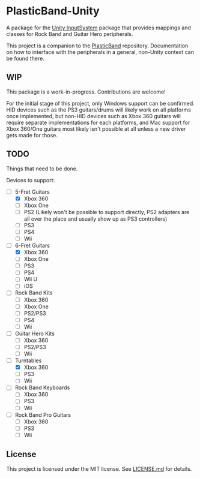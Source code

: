 # PlasticBand-Unity

A package for the [Unity InputSystem](https://github.com/Unity-Technologies/InputSystem) package that provides mappings and classes for Rock Band and Guitar Hero peripherals.

This project is a companion to the [PlasticBand](https://github.com/TheNathannator/PlasticBand) repository. Documentation on how to interface with the peripherals in a general, non-Unity context can be found there.

## WIP

This package is a work-in-progress. Contributions are welcome!

For the initial stage of this project, only Windows support can be confirmed. HID devices such as the PS3 guitars/drums will likely work on all platforms once implemented, but non-HID devices such as Xbox 360 guitars will require separate implementations for each platforms, and Mac support for Xbox 360/One guitars most likely isn't possible at all unless a new driver gets made for those.

## TODO

Things that need to be done.

Devices to support:

- [ ] 5-Fret Guitars
  - [x] Xbox 360
  - [ ] Xbox One
  - [ ] PS2 (Likely won't be possible to support directly, PS2 adapters are all over the place and usually show up as PS3 controllers)
  - [ ] PS3
  - [ ] PS4
  - [ ] Wii
- [ ] 6-Fret Guitars
  - [x] Xbox 360
  - [ ] Xbox One
  - [ ] PS3
  - [ ] PS4
  - [ ] Wii U
  - [ ] iOS
- [ ] Rock Band Kits
  - [ ] Xbox 360
  - [ ] Xbox One
  - [ ] PS2/PS3
  - [ ] PS4
  - [ ] Wii
- [ ] Guitar Hero Kits
  - [ ] Xbox 360
  - [ ] PS2/PS3
  - [ ] Wii
- [ ] Turntables
  - [x] Xbox 360
  - [ ] PS3
  - [ ] Wii
- [ ] Rock Band Keyboards
  - [ ] Xbox 360
  - [ ] PS3
  - [ ] Wii
- [ ] Rock Band Pro Guitars
  - [ ] Xbox 360
  - [ ] PS3
  - [ ] Wii

## License

This project is licensed under the MIT license. See [LICENSE.md](LICENSE.md) for details.
